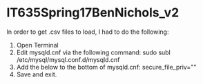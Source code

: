 # IT635Spring17BenNichols_v2

In order to get .csv files to load, I had to do the following:

1. Open Terminal
2. Edit mysqld.cnf via the following command:
sudo subl /etc/mysql/mysql.conf.d/mysqld.cnf
3. Add the below to the bottom of mysqld.cnf:
secure_file_priv=""
4. Save and exit.
